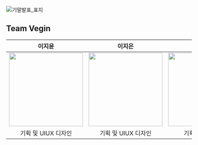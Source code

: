 ![기말발표_표지](https://user-images.githubusercontent.com/63277563/147177737-8de0015b-4db3-4108-a8fb-f23f37d7402a.jpg)
## Team Vegin
| 이지윤 | 이지은 | 이태은 | 최은주 |
| :---: | :---: | :---: | :---: |
| <img width="200" src="https://user-images.githubusercontent.com/63277563/140646458-f9377469-28e4-4e26-b904-e41ac077fcad.png"> | <img width='200' src="https://user-images.githubusercontent.com/63277563/140646457-650a727e-567d-454c-8eb7-6cf46b624449.png"> | <img width="200" src="https://user-images.githubusercontent.com/63277563/140646455-f16b170e-5c83-4765-9b63-1e7c47b8c382.png"> | <img width="200" src="https://user-images.githubusercontent.com/63277563/140646453-19c27f79-430a-4592-8fea-abcb35827be2.png"> |
| 기획 및 UIUX 디자인 | 기획 및 UIUX 디자인 | 기획 및 서브 개발 | 기획 및 리드 개발 |
